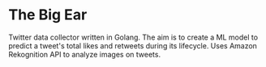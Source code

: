 # The Big Ear
Twitter data collector written in Golang. The aim is to create a ML model to predict a tweet's total likes and retweets during its lifecycle. Uses Amazon Rekognition API to analyze images on tweets.
